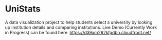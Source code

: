 # UniStats
A data visualization project to help students select a university by looking up institution details and comparing institutions. 
Live Demo (Currently Work in Progress) can be found here: https://d39xm282kfgdbn.cloudfront.net/
